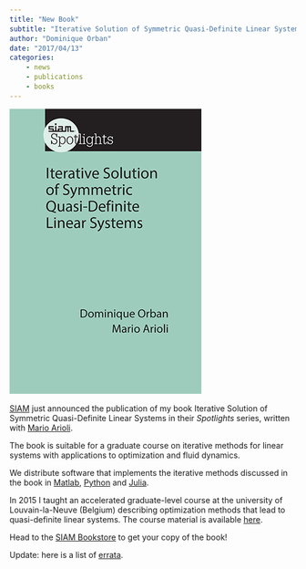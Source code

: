 ```yaml
---
title: "New Book"
subtitle: "Iterative Solution of Symmetric Quasi-Definite Linear Systems"
author: "Dominique Orban"
date: "2017/04/13"
categories:
    - news
    - publications
    - books
---
```


![book cover](sqdbook.jpg)

[SIAM](http://www.siam.org) just announced the publication of my book Iterative Solution of Symmetric Quasi-Definite Linear Systems in their *Spotlights* series, written with [Mario Arioli](https://www.researchgate.net/profile/Mario_Arioli).

The book is suitable for a graduate course on iterative methods for linear systems with applications to optimization and fluid dynamics.

We distribute software that implements the iterative methods discussed in the book in [Matlab](https://github.com/optimizers/Krylov.m), [Python](https://github.com/PythonOptimizers/pykrylov) and [Julia](https://github.com/JuliaSmoothOptimizers/Krylov.jl).

In 2015 I taught an accelerated graduate-level course at the university of Louvain-la-Neuve (Belgium) describing optimization methods that lead to quasi-definite linear systems.
The course material is available [here](https://sites.uclouvain.be/socn/Courses/Courses2014-4).

Head to the [SIAM Bookstore](http://bookstore.siam.org/sl03) to get your copy of the book!

Update: here is a list of
[errata](https://www.researchgate.net/project/Iterative-Solution-of-Symmetric-Quasi-Definite-Linear-Systems-SIAM-book/update/5a456f2bb53d2f0bba4776db).
